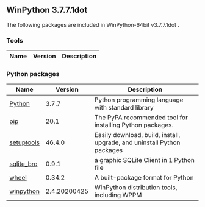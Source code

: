 ## WinPython 3.7.7.1dot 

The following packages are included in WinPython-64bit v3.7.7.1dot .

### Tools

Name | Version | Description
-----|---------|------------


### Python packages

Name | Version | Description
-----|---------|------------
[Python](http://www.python.org/) | 3.7.7 | Python programming language with standard library
[pip](https://pypi.org/project/pip) | 20.1 | The PyPA recommended tool for installing Python packages.
[setuptools](https://pypi.org/project/setuptools) | 46.4.0 | Easily download, build, install, upgrade, and uninstall Python packages
[sqlite_bro](https://pypi.org/project/sqlite_bro) | 0.9.1 | a graphic SQLite Client in 1 Python file
[wheel](https://pypi.org/project/wheel) | 0.34.2 | A built-package format for Python
[winpython](http://winpython.github.io/) | 2.4.20200425 | WinPython distribution tools, including WPPM